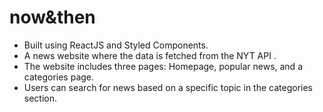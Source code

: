 # now&then

* Built using ReactJS and Styled Components.
* A news website where the data is fetched from the NYT API .
* The website includes three pages: Homepage, popular news, and a categories page.
* Users can search for news based on a specific topic in the categories section.
